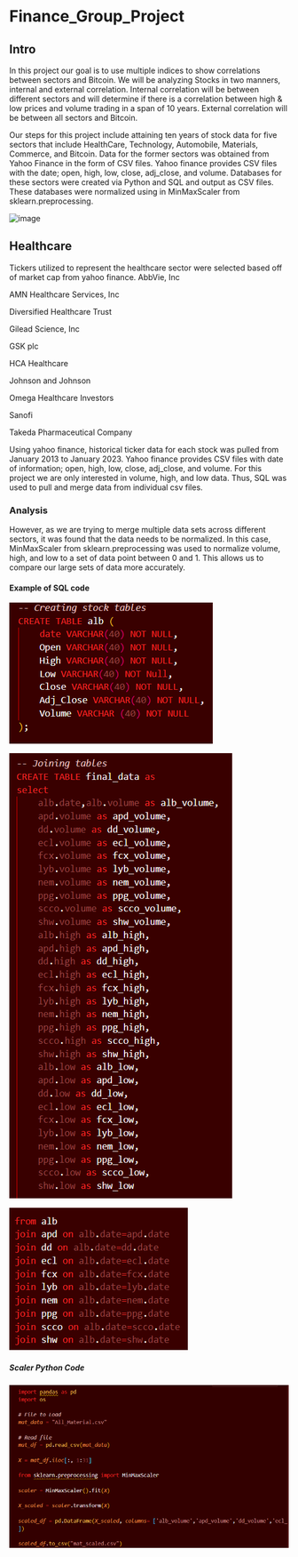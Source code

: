 # Finance_Group_Project

## Intro 
In this project our goal is to use multiple indices to show correlations between sectors and Bitcoin. We will be analyzing Stocks in two manners, internal and external correlation. Internal correlation will be between different sectors and will determine if there is a correlation between high & low prices and volume trading in a span of 10 years.  External correlation will be between all sectors and Bitcoin. 

Our steps for this project include attaining ten years of stock data for five sectors that include HealthCare, Technology, Automobile, Materials, Commerce, and Bitcoin. Data for the former sectors was obtained from Yahoo Finance in the form of CSV files. Yahoo finance provides CSV files with the date; open, high, low, close, adj_close, and volume.
Databases for these sectors were created via Python and SQL and output as CSV files. These databases were normalized using in MinMaxScaler from sklearn.preprocessing.

![image](https://user-images.githubusercontent.com/111551902/215545453-294fd740-6eb2-49e7-91cd-9242850460ad.png)


## Healthcare 
Tickers utilized to represent the healthcare sector were selected based off of market cap from yahoo finance. 
AbbVie, Inc

AMN Healthcare Services, Inc

Diversified Healthcare Trust

Gilead Science, Inc

GSK plc

HCA Healthcare

Johnson and Johnson

Omega Healthcare Investors

Sanofi

Takeda Pharmaceutical Company


Using yahoo finance, historical ticker data for each stock was pulled from January 2013 to January 2023. Yahoo finance provides CSV files with date of information; open, high, low, close, adj_close, and volume. For this project we are only interested in volume, high, and low data. Thus, SQL was used to pull and merge data from individual csv files.

### Analysis
However, as we are trying to merge multiple data sets across different sectors, it was found that the data needs to be normalized. In this case, MinMaxScaler from sklearn.preprocessing was used to normalize volume, high, and low to a set of data point between 0 and 1. This allows us to compare our large sets of data more accurately. 


#### Example of SQL code
![sql_ex](sql_ex.PNG)


![sql_ex2](sql_ex2.PNG)

![sql_ex3](sql_ex3.PNG)


##### Scaler Python Code
![scale](scale.PNG)
